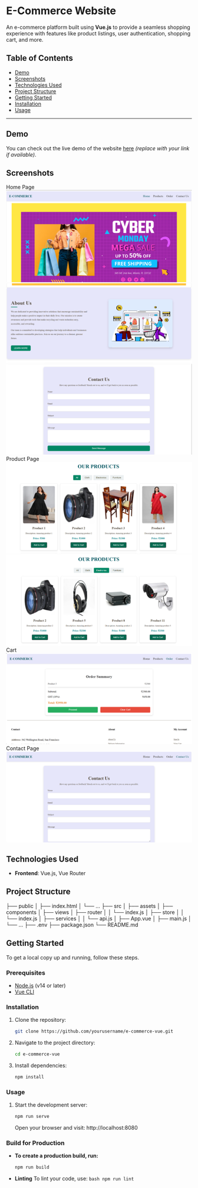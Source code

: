 # E-Commerce Website

An e-commerce platform built using **Vue.js** to provide a seamless shopping experience with features like product listings, user authentication, shopping cart, and more.

## Table of Contents

- [Demo](#demo)
- [Screenshots](#screenshots)
- [Technologies Used](#technologies-used)
- [Project Structure](#project-structure)
- [Getting Started](#getting-started)
- [Installation](#installation)
- [Usage](#usage)


---

## Demo

You can check out the live demo of the website [here](https://tourmaline-gelato-05d313.netlify.app/) _(replace with your link if available)_.


## Screenshots


Home Page   
 ![Home](src/assets/screenshots/Home1.png)
 ![Home](src/assets/screenshots/Home2.png)
 ![Home](src/assets/screenshots/Home3.png)
Product Page
 ![Product](src/assets/screenshots/Products1.png)
 ![Product](src/assets/screenshots/Products2.png)
Cart
![Cart](src/assets/screenshots/Order1.png)    
Contact Page
![Contact_Us](src/assets/screenshots/Contact.png)   
 
      
## Technologies Used

- **Frontend**: Vue.js, Vue Router

## Project Structure

├── public
│ ├── index.html
│ └── ...
├── src
│ ├── assets
│ ├── components
│ ├── views
│ ├── router
│ │ └── index.js
│ ├── store
│ │ └── index.js
│ ├── services
│ │ └── api.js
│ ├── App.vue
│ ├── main.js
│ └── ...
├── .env
├── package.json
└── README.md

## Getting Started

To get a local copy up and running, follow these steps.

### Prerequisites

- [Node.js](https://nodejs.org/en/) (v14 or later)
- [Vue CLI](https://cli.vuejs.org/)

### Installation

1. Clone the repository:
   ```bash
   git clone https://github.com/yourusername/e-commerce-vue.git
   ```
2. Navigate to the project directory:
   ```bash
   cd e-commerce-vue
   ```
3. Install dependencies:
   ```bash
   npm install
   ```

### Usage
1. Start the development server:
   ```bash
   npm run serve
   ```
   Open your browser and visit: http://localhost:8080

### Build for Production
- **To create a production build, run:**
    ```bash
    npm run build
    ```
- **Linting**
    To lint your code, use: 
        ```bash
        npm run lint
        ```
